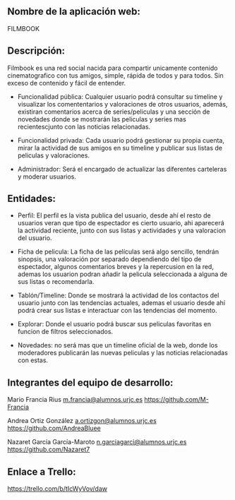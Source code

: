 ## Nombre de la aplicación web:
FILMBOOK
	
## Descripción: 
Filmbook es una red social nacida para compartir unicamente contenido cinematografico con tus amigos, 		simple, rápida de todos y para todos. Sin exceso de contenido y fácil de entender.
	
- Funcionalidad pública: Cualquier usuario podrá consultar su timeline y visualizar los comententarios y 		  valoraciones de otros usuarios, además, existiran comentarios acerca de series/peliculas y una sección de novedades donde se mostrarán las peliculas 
y series mas recientescjunto con las noticias relacionadas.
	
- Funcionalidad privada: Cada usuario podrá gestionar su propia cuenta, mirar la actividad de sus 
amigos en su timeline y publicar sus listas de peliculas y valoraciones.

- Administrador: Será el encargado de actualizar las diferentes carteleras y moderar usuarios.

## Entidades:
- Perfil: El perfil es la vista publica del usuario, desde ahí el resto de usuarios veran que tipo de espectador es cierto usuario, ahi aparecerá 
la actividad reciente, junto con sus listas y actividades y una valoracion del usuario. 
		
- Ficha de pelicula: La ficha de las películas será algo sencillo, tendrán sinopsis, una valoración por separado dependiendo
del tipo de espectador, algunos comentarios breves y la repercusion en la red, ademas los usuarion podran añadir la pelicula seleccionada a alguna de sus listas o recomendarla.

- Tablón/Timeline: Donde se mostrará la actividad de los contactos del usuario junto con las tendencias actuales, ademas el usuario desde ahí
podrá crear sus listas e interactuar con las tendencias del momento.

- Explorar: Donde el usuario podrá buscar sus peliculas favoritas en funcion de filtros seleccionados.
    
- Novedades: no será mas que un timeline oficial de la web, donde los moderadores publicarán las nuevas peliculas y las noticias relacionadas con estas.

## Integrantes del equipo de desarrollo:	
Mario Francia Rius
m.francia@alumnos.urjc.es https://github.com/M-Francia

Andrea Ortiz González  a.ortizgon@alumnos.urjc.es https://github.com/AndreaBluee

Nazaret García García-Maroto
n.garciagarci@alumnos.urjc.es https://github.com/Nazaret7

## Enlace a Trello:
https://trello.com/b/tIcWyVov/daw
